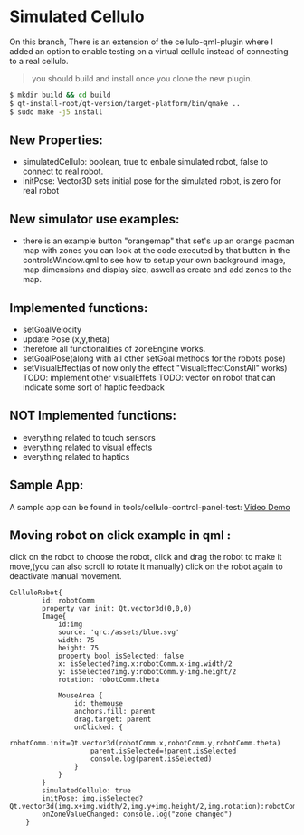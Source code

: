 Simulated Cellulo
==================
On this branch, There is an extension of the cellulo-qml-plugin where I added an option to enable testing on a virtual cellulo instead of connecting to a real cellulo.
> you should build and install once you clone the new plugin. 

```sh
$ mkdir build && cd build
$ qt-install-root/qt-version/target-platform/bin/qmake ..
$ sudo make -j5 install
```

New Properties:
---------------

  - simulatedCellulo: boolean, true to enbale simulated robot, false to connect to real robot. 
  - initPose: Vector3D sets initial pose for the simulated robot, is zero for real robot

New simulator use examples:
----------------------
  - there is an example button "orangemap" that set's up an orange pacman map with zones
you can look at the code executed by that button in the controlsWindow.qml
to see how to setup your own background image, map dimensions and display size, aswell as create and add zones to the map.

Implemented functions: 
-----------------------
- setGoalVelocity 
- update Pose (x,y,theta)
- therefore all functionalities of zoneEngine works. 
- setGoalPose(along with all other setGoal methods for the robots pose)
- setVisualEffect(as of now only the effect "VisualEffectConstAll" works)
TODO: implement other visualEffets
TODO: vector on robot that can indicate some sort of haptic feedback

NOT Implemented functions: 
---------------------------

- everything related to touch sensors
- everything related to visual effects
- everything related to haptics

Sample App:
-----------
A sample app can be found in tools/cellulo-control-panel-test: 
[Video Demo](https://drive.google.com/file/d/1BJgI9DHwUodLcxog78unA2E0oDTqkI7s/view?usp=sharing)

Moving robot on click example in qml : 
--------------------------------------
click on the robot to choose the robot, click and drag the robot to make it move,(you can also scroll to rotate it manually)
click on the robot again to deactivate manual movement. 
```
CelluloRobot{
        id: robotComm
        property var init: Qt.vector3d(0,0,0)
        Image{
            id:img
            source: 'qrc:/assets/blue.svg'
            width: 75
            height: 75
            property bool isSelected: false
            x: isSelected?img.x:robotComm.x-img.width/2
            y: isSelected?img.y:robotComm.y-img.height/2
            rotation: robotComm.theta

            MouseArea {
                id: themouse
                anchors.fill: parent
                drag.target: parent
                onClicked: {
                    robotComm.init=Qt.vector3d(robotComm.x,robotComm.y,robotComm.theta)
                    parent.isSelected=!parent.isSelected
                    console.log(parent.isSelected)
                }
            }
        }
        simulatedCellulo: true
        initPose: img.isSelected?Qt.vector3d(img.x+img.width/2,img.y+img.height/2,img.rotation):robotComm.init
        onZoneValueChanged: console.log("zone changed")
    }
